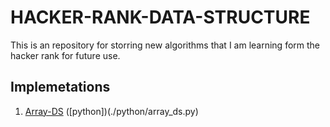 # HACKER-RANK-DATA-STRUCTURE
This is an repository for storring new algorithms that I am learning form the hacker rank for future use.

## Implemetations
1. [Array-DS](https://www.hackerrank.com/challenges/arrays-ds/problem?isFullScreen=true) ([python])(./python/array_ds.py)


